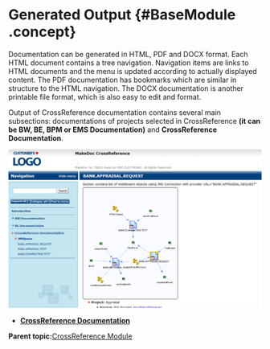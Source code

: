 # Generated Output {#BaseModule .concept}

Documentation can be generated in HTML, PDF and DOCX format. Each HTML document contains a tree navigation. Navigation items are links to HTML documents and the menu is updated according to actually displayed content. The PDF documentation has bookmarks which are similar in structure to the HTML navigation. The DOCX documentation is another printable file format, which is also easy to edit and format.

Output of CrossReference documentation contains several main subsections: documentations of projects selected in CrossReference **\(it can be BW, BE, BPM or EMS Documentation\)** and **CrossReference Documentation**.

![CrossReference Output](img/CrossReferenceOutput.png "CrossReference Output")

-   **[CrossReference Documentation](../../../modules/crusader/output/CrossReferenceDocumentation.md)**  


**Parent topic:**[CrossReference Module](../../../modules/crusader/index.md)

